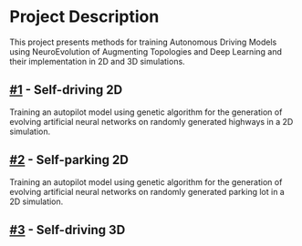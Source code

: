 # Project Description

This project presents methods for training Autonomous Driving Models using NeuroEvolution of Augmenting Topologies and Deep Learning and their implementation in 2D and 3D simulations.

## [#1](https://github.com/Defaultin/car-autopilot/tree/master/self-driving-ai-2d) - Self-driving 2D

Training an autopilot model using genetic algorithm for the generation of evolving artificial neural networks on randomly generated highways in a 2D simulation.

## [#2](https://github.com/Defaultin/car-autopilot/tree/master/self-parking-ai-2d) - Self-parking 2D

Training an autopilot model using genetic algorithm for the generation of evolving artificial neural networks on randomly generated parking lot in a 2D simulation.

## [#3]() - Self-driving 3D
